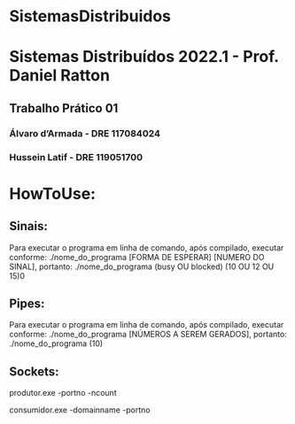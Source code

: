 # SistemasDistribuidos
# Sistemas Distribuídos 2022.1 - Prof. Daniel Ratton
## Trabalho Prático 01
### Álvaro d’Armada - DRE 117084024
### Hussein Latif - DRE 119051700



# HowToUse:

## Sinais:
Para executar o programa em linha de comando, após compilado, executar conforme:
 ./nome_do_programa [FORMA DE ESPERAR] [NUMERO DO SINAL], portanto:
 ./nome_do_programa (busy OU blocked) (10 OU 12 OU 15)0

## Pipes:
Para executar o programa em linha de comando, após compilado, executar conforme:
 ./nome_do_programa [NÚMEROS A SEREM GERADOS], portanto:
 ./nome_do_programa (10)

## Sockets:

produtor.exe -portno -ncount

consumidor.exe -domainname -portno


